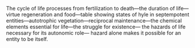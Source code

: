 The cycle of life processes from fertilization to death—the duration of life—virtue regeneration and food—table showing states of hyle in septempotent entities—autotrophic vegetation—reciprocal maintenance—the chemical elements essential for life—the struggle for existence— the hazards of life necessary for its autonomic role— hazard alone makes it possible for an entity to be itself.